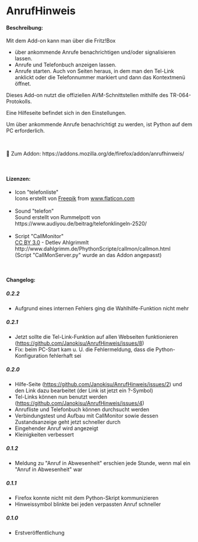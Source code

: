 # AnrufHinweis

<h4>Beschreibung:</h4>
Mit dem Add-on kann man über die Fritz!Box
<ul>
  <li>über ankommende Anrufe benachrichtigen und/oder signalisieren lassen.</li>
  <li>Anrufe und Telefonbuch anzeigen lassen.</li>
  <li>Anrufe starten. Auch von Seiten heraus, in dem man den Tel-Link anklickt oder die Telefonnummer markiert und dann das Kontextmenü öffnet.</li>
</ul>

<p>
Dieses Add-on nutzt die offiziellen AVM-Schnittstellen mithilfe des TR-064-Protokolls.
</p><p>
Eine Hilfeseite befindet sich in den Einstellungen.
</p><p>
Um über ankommende Anrufe benachrichtigt zu werden, ist Python auf dem PC erforderlich.
</p>
</br>
<p>
🦊 Zum Addon: https://addons.mozilla.org/de/firefox/addon/anrufhinweis/
</p>
</br>
<h4>Lizenzen:</h4>
<ul>
  <li>Icon "telefonliste"
    <div>
      Icons erstellt von <a href="https://www.freepik.com" title="Freepik">Freepik</a> from <a href="https://www.flaticon.com/de/" title="Flaticon">www.flaticon.com</a>
    </div>
      </br>
  </li>
  <li>Sound "telefon"</br>
    Sound erstellt von Rummelpott von https://www.audiyou.de/beitrag/telefonklingeln-2520/
  </li>
  </br>
  <li>Script "CallMonitor"</br>
    <a href="https://creativecommons.org/licenses/by/3.0/deed.de">CC BY 3.0</a> - Detlev Ahlgrimmlt http://www.dahlgrimm.de/PhythonScripte/callmon/callmon.html </br>
    (Script "CallMonServer.py" wurde an das Addon angepasst)
  </li>
</ul>


</br>
<h4>Changelog:</h4>

<h5>0.2.2</h5>

- Aufgrund eines internen Fehlers ging die Wahlhilfe-Funktion nicht mehr

<h5>0.2.1</h5>

- Jetzt sollte die Tel-Link-Funktion auf allen Webseiten funktionieren (https://github.com/Janokisu/AnrufHinweis/issues/8)
- Fix: beim PC-Start kam u. U. die Fehlermeldung, dass die Python-Konfiguration fehlerhaft sei

<h5>0.2.0</h5>

- Hilfe-Seite (https://github.com/Janokisu/AnrufHinweis/issues/2) und den Link dazu bearbeitet (der Link ist jetzt ein ?-Symbol)
- Tel-Links können nun benutzt werden (https://github.com/Janokisu/AnrufHinweis/issues/4)
- Anrufliste und Telefonbuch können durchsucht werden
- Verbindungstest und Aufbau mit CallMonitor sowie dessen Zustandsanzeige geht jetzt schneller durch
- Eingehender Anruf wird angezeigt
- Kleinigkeiten verbessert

<h5>0.1.2</h5>

- Meldung zu "Anruf in Abwesenheit" erschien jede Stunde, wenn mal ein "Anruf in Abwesenheit" war</br>

<h5>0.1.1</h5>

- Firefox konnte nicht mit dem Python-Skript kommunizieren</br>
- Hinweissymbol blinkte bei jeden verpassten Anruf schneller</br>

<h5>0.1.0</h5>

- Erstveröffentlichung
